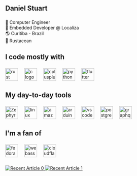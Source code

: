 
<h2 align="left">Daniel Stuart</h2>

###

<p align="left">📖 Computer Engineer<br>🎯 Embedded Developer @ Localiza<br>🌎 Curitiba - Brazil<br>🦀 Rustacean</p>

###

<h2 align="left">I code mostly with</h2>

###

<div align="left">
  <img src="https://skillicons.dev/icons?i=rust" height="40" alt="rust logo"  />
  <img width="12" />
  <img src="https://skillicons.dev/icons?i=c" height="40" alt="c logo"  />
  <img width="12" />
  <img src="https://skillicons.dev/icons?i=cpp" height="40" alt="cplusplus logo"  />
  <img width="12" />
  <img src="https://skillicons.dev/icons?i=py" height="40" alt="python logo"  />
  <img width="12" />
  <img src="https://skillicons.dev/icons?i=flutter" height="40" alt="flutter logo"  />
</div>

###

<h2 align="left">My day-to-day tools</h2>

###
<div align="left">
  <img src="https://avatars.githubusercontent.com/u/19595895?s=280&v=4" height="40" alt="Zephyr logo"  />
  <img width="12" />
  <img src="https://cdn.jsdelivr.net/gh/devicons/devicon/icons/linux/linux-original.svg" height="40" alt="linux logo"  />
  <img width="12" />
  <img src="https://cdn.jsdelivr.net/gh/devicons/devicon/icons/amazonwebservices/amazonwebservices-plain-wordmark.svg" height="40" alt="amazonwebservices logo"  />
  <img width="12" />
  <img src="https://cdn.jsdelivr.net/gh/devicons/devicon/icons/arduino/arduino-original-wordmark.svg" height="40" alt="arduino logo"  />
  <img width="12" />
  <img src="https://cdn.jsdelivr.net/gh/devicons/devicon/icons/vscode/vscode-original.svg" height="40" alt="vscode logo"  />
  <img width="12" />
  <img src="https://cdn.jsdelivr.net/gh/devicons/devicon/icons/postgresql/postgresql-original.svg" height="40" alt="postgresql logo"  />
  <img width="12" />
  <img src="https://cdn.simpleicons.org/graphql/E10098" height="40" alt="graphql logo"  />
</div>

###

<h2 align="left">I'm a fan of</h2>

###

<div align="left">
  <img src="https://img.shields.io/badge/Fedora-51A2DA?logo=fedora&logoColor=black&style=for-the-badge" height="40" alt="fedora logo"  />
  <img width="12" />
  <img src="https://img.shields.io/badge/WebAssembly-654FF0?logo=webassembly&logoColor=white&style=for-the-badge" height="40" alt="webassembly logo"  />
  <img width="12" />
  <img src="https://img.shields.io/badge/Cloudflare-F38020?logo=cloudflare&logoColor=black&style=for-the-badge" height="40" alt="cloudflare logo"  />
</div>

###


<div align="left">
  <a target="_blank" href="https://github-readme-medium-recent-article.vercel.app/medium/@daniel.stuart14/0"><img src="https://github-readme-medium-recent-article.vercel.app/medium/@daniel.stuart14/0" alt="Recent Article 0">
    <a target="_blank" href="https://github-readme-medium-recent-article.vercel.app/medium/@daniel.stuart14/1"><img src="https://github-readme-medium-recent-article.vercel.app/medium/@daniel.stuart14/1" alt="Recent Article 1">
<div align="left">

###
